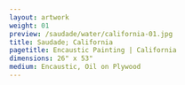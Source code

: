 ```yaml
---
layout: artwork
weight: 01
preview: /saudade/water/california-01.jpg
title: Saudade; California
pagetitle: Encaustic Painting | California
dimensions: 26" x 53"
medium: Encaustic, Oil on Plywood
---
```


